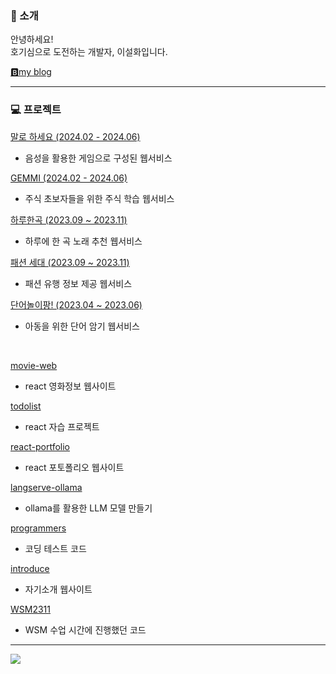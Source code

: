 ### 👋 소개

안녕하세요! <br>
호기심으로 도전하는 개발자, 이설화입니다.

<a href="https://seolstudy.tistory.com">🅱️my blog</a>

---

### 💻 프로젝트
<a href="https://github.com/06shelk/pleaseSay" target='_blank'>말로 하세요 (2024.02 - 2024.06)</a>
  * 음성을 활용한 게임으로 구성된 웹서비스 <br>

<a href="https://github.com/06shelk/ITShow-project" target='_blank'>GEMMI (2024.02 - 2024.06)</a>
  * 주식 초보자들을 위한 주식 학습 웹서비스 <br>

<a href="https://github.com/06shelk/OneSongADay" target='_blank'>하루한곡 (2023.09 ~ 2023.11)</a>
  * 하루에 한 곡 노래 추천 웹서비스 <br>

<a href="https://github.com/06shelk/fashion-generation_Project" target='_blank'>패션 세대 (2023.09 ~ 2023.11)</a>
  * 패션 유행 정보 제공 웹서비스 <br>

<a href="https://github.com/06shelk/2023-WSM-Project-Playingwithwords" target='_blank'>단어놀이팡! (2023.04 ~ 2023.06)</a>
  * 아동을 위한 단어 암기 웹서비스 <br>
<br>

<a href="https://github.com/06shelk/movie-web" target='_blank'>movie-web</a>
* react 영화정보 웹사이트
  
<a href="https://github.com/06shelk/todolist" target='_blank'>todolist</a>
* react 자습 프로젝트

<a href="https://github.com/06shelk/react-portfolio" target='_blank'>react-portfolio</a>
* react 포토폴리오 웹사이트

<a href="https://github.com/06shelk/langserve-ollama" target='_blank'>langserve-ollama</a>
* ollama를 활용한 LLM 모델 만들기
  
<a href="https://github.com/06shelk/programmers" target='_blank'>programmers</a>
* 코딩 테스트 코드

<a href="https://github.com/06shelk/introduce" target='_blank'>introduce</a>
* 자기소개 웹사이트

<a href="https://github.com/06shelk/WSM2311" target='_blank'>WSM2311</a>
* WSM 수업 시간에 진행했던 코드
  
---

 <a href="https://github.com/06shelk/github-readme-stats"><img align="center" src="https://github-readme-stats.vercel.app/api/top-langs/?username=06shelk&layout=compact&theme=vue&hide_border=true" /></a> 
